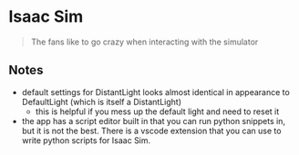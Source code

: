# Isaac Sim
> The fans like to go crazy when interacting with the simulator


## Notes
- default settings for DistantLight looks almost identical in appearance to DefaultLight (which is itself a DistantLight)
    - this is helpful if you mess up the default light and need to reset it
- the app has a script editor built in that you can run python snippets in, but it is not the best. There is a vscode extension that you can use to write python scripts for Isaac Sim.
